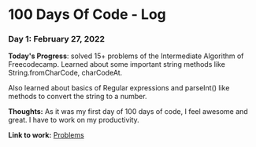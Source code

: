 # 100 Days Of Code - Log

### Day 1: February 27, 2022 

**Today's Progress**: solved 15+ problems of the Intermediate Algorithm of Freecodecamp. Learned about some important string methods like String.fromCharCode, charCodeAt.

Also learned about basics of Regular expressions and parseInt() like methods to convert the string to a number.

**Thoughts:** As it was my first day of 100 days of code, I feel awesome and great. I have to work on my productivity.

**Link to work:** [Problems](https://www.freecodecamp.org/learn/javascript-algorithms-and-data-structures/intermediate-algorithm-scripting/)



